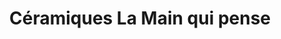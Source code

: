 ---
title: "Céramiques La Main qui pense"
url: /arles/ceramiques-la-main-qui-pense/
shop: Raumausstattung
---